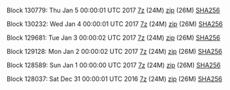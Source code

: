 Block 130779: Thu Jan  5 00:00:01 UTC 2017 [7z](https://transfer.sh/YqGJ3/bootstrap.dat.20170105.7z) (24M) [zip](https://transfer.sh/14cDhm/bootstrap.dat.20170105.zip) (26M) [SHA256](https://transfer.sh/y7Uu5/sha256.txt)

Block 130232: Wed Jan  4 00:00:01 UTC 2017 [7z](https://transfer.sh/10lvl4/bootstrap.dat.20170104.7z) (24M) [zip](https://transfer.sh/pbOWm/bootstrap.dat.20170104.zip) (26M) [SHA256](https://transfer.sh/9B0Oe/sha256.txt)

Block 129681: Tue Jan  3 00:00:02 UTC 2017 [7z](https://transfer.sh/yIS8T/bootstrap.dat.20170103.7z) (24M) [zip](https://transfer.sh/GlUTq/bootstrap.dat.20170103.zip) (26M) [SHA256](https://transfer.sh/13Lc9e/sha256.txt)

Block 129128: Mon Jan  2 00:00:02 UTC 2017 [7z](https://transfer.sh/4BH5H/bootstrap.dat.20170102.7z) (24M) [zip](https://transfer.sh/PLTqU/bootstrap.dat.20170102.zip) (26M) [SHA256](https://transfer.sh/t4cQ9/sha256.txt)

Block 128589: Sun Jan  1 00:00:00 UTC 2017 [7z](https://transfer.sh/FmfZ5/bootstrap.dat.20170101.7z) (24M) [zip](https://transfer.sh/yoESy/bootstrap.dat.20170101.zip) (26M) [SHA256](https://transfer.sh/Uevog/sha256.txt)

Block 128037: Sat Dec 31 00:00:01 UTC 2016 [7z](https://transfer.sh/RmpS7/bootstrap.dat.20161231.7z) (24M) [zip](https://transfer.sh/v0Pih/bootstrap.dat.20161231.zip) (26M) [SHA256](https://transfer.sh/49L03/sha256.txt)
